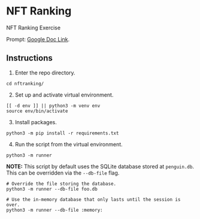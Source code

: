 # NFT Ranking
NFT Ranking Exercise

Prompt: [Google Doc Link](https://docs.google.com/document/d/10B-xaHM0yeb9dt4DCVO193pJvbC18QbWpk6HgGIebl8/edit?usp=sharing).

## Instructions

1. Enter the repo directory.

```
cd nftranking/
```

2. Set up and activate virtual environment.

```
[[ -d env ]] || python3 -m venv env
source env/bin/activate
```

3. Install packages.

```
python3 -m pip install -r requirements.txt
```

4. Run the script from the virtual environment.

```
python3 -m runner
```

**NOTE:** This script by default uses the SQLite database stored at `penguin.db`. This can be overridden via the `--db-file` flag.

```
# Override the file storing the database.
python3 -m runner --db-file foo.db

# Use the in-memory database that only lasts until the session is over.
python3 -m runner --db-file :memory:
```